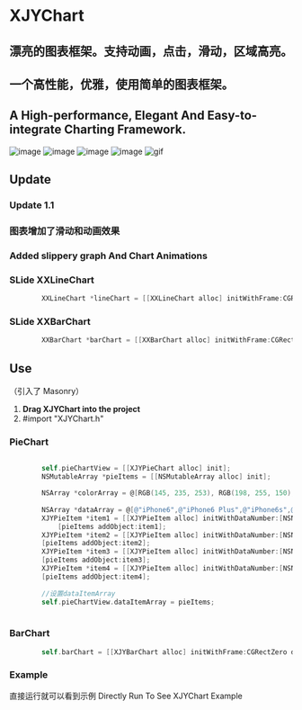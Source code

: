 # XJYChart

## 漂亮的图表框架。支持动画，点击，滑动，区域高亮。 

## 一个高性能，优雅，使用简单的图表框架。
## A High-performance, Elegant And Easy-to-integrate Charting Framework.

![image](https://github.com/JunyiXie/XJYChart/raw/master/photos/image1.PNG)
 ![image](https://github.com/JunyiXie/XJYChart/raw/master/photos/image3.PNG)
![image](https://github.com/JunyiXie/XJYChart/raw/master/photos/image4.PNG)
![image](https://github.com/JunyiXie/XJYChart/raw/master/photos/image5.PNG)
![gif](https://github.com/JunyiXie/XJYChart/raw/master/photos/XJYChart.gif)


## Update 

### Update 1.1 

### 图表增加了滑动和动画效果
### Added slippery graph And Chart Animations

### SLide XXLineChart
```objectivec
        XXLineChart *lineChart = [[XXLineChart alloc] initWithFrame:CGRectMake(0, 0, 375, 200) dataItemArray:itemArray dataDiscribeArray:[NSMutableArray arrayWithArray:@[@"January", @"February", @"March", @"April", @"May"]] topNumber:@200 bottomNumber:@0];
```

### SLide XXBarChart
```objectivec
        XXBarChart *barChart = [[XXBarChart alloc] initWithFrame:CGRectMake(0, 0, 375, 200) dataItemArray:itemArray topNumber:@80 bottomNumber:@0];

```

## Use
（引入了 Masonry）

1. **Drag XJYChart into the project**
2. #import "XJYChart.h"

### PieChart

```objectivec

        self.pieChartView = [[XJYPieChart alloc] init];
        NSMutableArray *pieItems = [[NSMutableArray alloc] init];

        NSArray *colorArray = @[RGB(145, 235, 253), RGB(198, 255, 150), RGB(254, 248, 150), RGB(253, 210, 147)];
        
        NSArray *dataArray = @[@"iPhone6",@"iPhone6 Plus",@"iPhone6s",@"其他"];
        XJYPieItem *item1 = [[XJYPieItem alloc] initWithDataNumber:[NSNumber numberWithDouble:20.9] color:colorArray[0] dataDescribe:dataArray[0]];
            [pieItems addObject:item1];
        XJYPieItem *item2 = [[XJYPieItem alloc] initWithDataNumber:[NSNumber numberWithDouble:14.82] color:colorArray[1] dataDescribe:dataArray[1]];
        [pieItems addObject:item2];
        XJYPieItem *item3 = [[XJYPieItem alloc] initWithDataNumber:[NSNumber numberWithDouble:13.43] color:colorArray[2] dataDescribe:dataArray[2]];
        [pieItems addObject:item3];
        XJYPieItem *item4 = [[XJYPieItem alloc] initWithDataNumber:[NSNumber numberWithDouble:52] color:colorArray[3] dataDescribe:dataArray[3]];
        [pieItems addObject:item4];
        
        //设置dataItemArray 
        self.pieChartView.dataItemArray = pieItems;
        

```

### BarChart

```objectivec
        self.barChart = [[XJYBarChart alloc] initWithFrame:CGRectZero dataItemArray:itemArray topNumber:@60 bottomNumber:@0];


```

### Example 
直接运行就可以看到示例
Directly Run To See XJYChart Example
